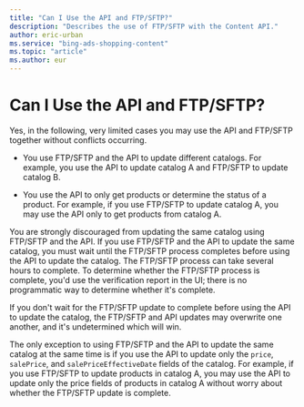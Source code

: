 ```yaml
---
title: "Can I Use the API and FTP/SFTP?"
description: "Describes the use of FTP/SFTP with the Content API."
author: eric-urban
ms.service: "bing-ads-shopping-content"
ms.topic: "article"
ms.author: eur
---
```

# Can I Use the API and FTP/SFTP?
Yes, in the following, very limited cases you may use the API and FTP/SFTP together without conflicts occurring.

- You use FTP/SFTP and the API to update different catalogs. For example, you use the API to update catalog A and FTP/SFTP to update catalog B. 

- You use the API to only get products or determine the status of a product. For example, if you use FTP/SFTP to update catalog A, you may use the API only to get products from catalog A.


You are strongly discouraged from updating the same catalog using FTP/SFTP and the API. If you use FTP/SFTP and the API to update the same catalog, you must wait until the FTP/SFTP process completes before using the API to update the catalog. The FTP/SFTP process can take several hours to complete. To determine whether the FTP/SFTP process is complete, you'd use the verification report in the UI; there is no programmatic way to determine whether it's complete. 

If you don't wait for the FTP/SFTP update to complete before using the API to update the catalog, the FTP/SFTP and API updates may overwrite one another, and it's undetermined which will win. 

The only exception to using FTP/SFTP and the API to update the same catalog at the same time is if you use the API to update only the `price`, `salePrice`, and `salePriceEffectiveDate` fields of the catalog. For example, if you use FTP/SFTP to update products in catalog A, you may use the API to update only the price fields of products in catalog A without worry about whether the FTP/SFTP update is complete.
